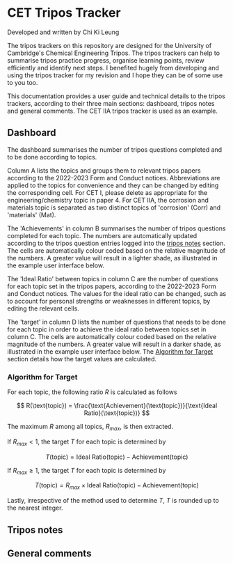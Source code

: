 # CET Tripos Tracker
Developed and written by Chi Ki Leung

The tripos trackers on this repository are designed for the University of Cambridge's Chemical Engineering Tripos. The tripos trackers can help to summarise tripos practice progress, organise learning points, review efficiently and identify next steps. I benefited hugely from developing and using the tripos tracker for my revision and I hope they can be of some use to you too.

This documentation provides a user guide and technical details to the tripos trackers, according to their three main sections: dashboard, tripos notes and general comments. The CET IIA tripos tracker is used as an example.

## Dashboard
The dashboard summarises the number of tripos questions completed and to be done according to topics.

Column A lists the topics and groups them to relevant tripos papers according to the 2022-2023 Form and Conduct notices. Abbreviations are applied to the topics for convenience and they can be changed by editing the corresponding cell. For CET I, please delete as appropriate for the engineering/chemistry topic in paper 4. For CET IIA, the corrosion and materials topic is separated as two distinct topics of 'corrosion' (Corr) and 'materials' (Mat).

The 'Achievements' in column B summarises the number of tripos questions completed for each topic. The numbers are automatically updated according to the tripos question entries logged into the [tripos notes](#tripos-notes) section. The cells are automatically colour coded based on the relative magnitude of the numbers. A greater value will result in a lighter shade, as illustrated in the example user interface below.

The 'Ideal Ratio' between topics in column C are the number of questions for each topic set in the tripos papers, according to the 2022-2023 Form and Conduct notices. The values for the ideal ratio can be changed, such as to account for personal strengths or weaknesses in different topics, by editing the relevant cells.

The 'target' in column D lists the number of questions that needs to be done for each topic in order to achieve the ideal ratio between topics set in column C. The cells are automatically colour coded based on the relative magnitude of the numbers. A greater value will result in a darker shade, as illustrated in the example user interface below. The [Algorithm for Target](#algorithm-for-target) section details how the target values are calculated.

### Algorithm for Target
For each topic, the following ratio $R$ is calculated as follows

$$ R(\text{topic}) = \frac{\text{Achievement}(\text{topic})}{\text{Ideal Ratio}(\text{topic})} $$

The maximum $R$ among all topics, $R_{max}$, is then extracted.

If $R_{max} < 1$, the target $T$ for each topic is determined by

$$ T(\text{topic}) = \text{Ideal Ratio}(\text{topic}) - \text{Achievement}(\text{topic}) $$

If $R_{max} \ge 1$, the target $T$ for each topic is determined by

$$ T(\text{topic}) = R_{max} \times \text{Ideal Ratio}(\text{topic}) - \text{Achievement}(\text{topic}) $$

Lastly, irrespective of the method used to determine $T$, $T$ is rounded up to the nearest integer.

## Tripos notes


## General comments
